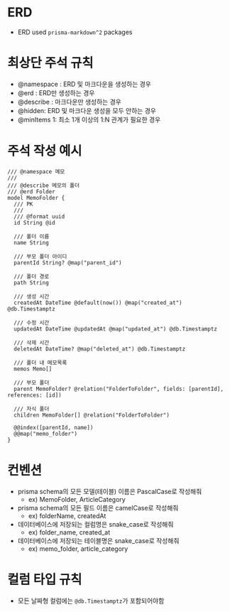 # ERD

- ERD used `prisma-markdown^2` packages

# 최상단 주석 규칙

- @namespace <name>: ERD 및 마크다운을 생성하는 경우
- @erd <name>: ERD만 생성하는 경우
- @describe <name>: 마크다운만 생성하는 경우
- @hidden: ERD 및 마크다운 생성을 모두 안하는 경우
- @minItems 1: 최소 1개 이상의 1:N 관계가 필요한 경우

# 주석 작성 예시

```prisma
/// @namespace 메모
///
/// @describe 메모의 폴더
/// @erd Folder
model MemoFolder {
  /// PK
  ///
  /// @format uuid
  id String @id

  /// 폴더 이름
  name String

  /// 부모 폴더 아이디
  parentId String? @map("parent_id")

  /// 폴더 경로
  path String

  /// 생성 시간
  createdAt DateTime @default(now()) @map("created_at") @db.Timestamptz

  /// 수정 시간
  updatedAt DateTime @updatedAt @map("updated_at") @db.Timestamptz

  /// 삭제 시간
  deletedAt DateTime? @map("deleted_at") @db.Timestamptz

  /// 폴더 내 메모목록
  memos Memo[]

  /// 부모 폴더
  parent MemoFolder? @relation("FolderToFolder", fields: [parentId], references: [id])

  /// 자식 폴더
  children MemoFolder[] @relation("FolderToFolder")

  @@index([parentId, name])
  @@map("memo_folder")
}
```

# 컨벤션

- prisma schema의 모든 모델(테이블) 이름은 PascalCase로 작성해줘
  - ex) MemoFolder, ArticleCategory
- prisma schema의 모든 필드 이름은 camelCase로 작성해줘 
  - ex) folderName, createdAt
- 데이터베이스에 저장되는 컬럼명은 snake_case로 작성해줘
  - ex) folder_name, created_at
- 데이터베이스에 저장되는 테이블명은 snake_case로 작성해줘
  - ex) memo_folder, article_category

# 컬럼 타입 규칙
- 모든 날짜형 컬럼에는 `@db.Timestamptz`가 포함되어야함